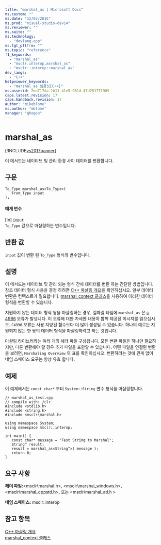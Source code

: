 ```yaml
---
title: "marshal_as | Microsoft Docs"
ms.custom: ""
ms.date: "12/03/2016"
ms.prod: "visual-studio-dev14"
ms.reviewer: ""
ms.suite: ""
ms.technology: 
  - "devlang-cpp"
ms.tgt_pltfrm: ""
ms.topic: "reference"
f1_keywords: 
  - "marshal_as"
  - "msclr.interop.marshal_as"
  - "msclr::interop::marshal_as"
dev_langs: 
  - "C++"
helpviewer_keywords: 
  - "marshal_as 템플릿[C++]"
ms.assetid: 2ed717da-2b11-41e5-981d-47d251771989
caps.latest.revision: 17
caps.handback.revision: 17
author: "mikeblome"
ms.author: "mblome"
manager: "ghogen"
---
```

# marshal_as
[!INCLUDE[vs2017banner](../assembler/inline/includes/vs2017banner.md)]

이 메서드는 네이티브 및 관리 환경 사이 데이터를 변환합니다.  
  
## 구문  
  
```  
To_Type marshal_as<To_Type>(  
   From_Type input   
);  
```  
  
#### 매개 변수  
 \[in\] `input`  
 `To_Type`  값으로 마샬링하는 변수입니다.  
  
## 반환 값  
 `input` 값이 변환 된  `To_Type` 형식의 변수입니다.  
  
## 설명  
 이 메서드는 네이티브 및 관리 되는 형식 간에 데이터를 변환 하는 간단한 방법입니다.  참조 데이터 형식 사용을 결정 하려면 [C\+\+ 마샬링 개요](../dotnet/overview-of-marshaling-in-cpp.md)을 확인하십시오.  일부 데이터 변환은 컨텍스트가 필요합니다.  [marshal\_context 클래스](../dotnet/marshal-context-class.md)을 사용하여 이러한 데이터 형식을 변환할 수 있습니다.  
  
 지원하지 않는 데이터 형식 쌍을 마샬링하는 경우, 컴파일 타임에  `marshal_as` 은 [c 4996](../error-messages/compiler-warnings/compiler-warning-level-3-c4996.md) 오류가 발생니다.  이 오류에 대한 자세한 내용이 함께 제공된 메시지를 읽으십시오.   `C4996` 오류는 사용 지양된 함수보다 더 많이 생성될 수 있습니다.  하나의 예로는 지원되지 않는 한 쌍의 데이터 형식을 마샬링하려고 하는 것입니다.  
  
 마샬링 라이브러리는 여러 개의 헤더 파일 구성됩니다.  모든 변환 파일은 하나만 필요하지만, 다른 변환해야 할 경우 추가 파일을 포함할 수 있습니다.  어떤 파일을 연결된 변환을 보려면,  `Marshaling Overview` 의 표를 확인하십시오.  변환하려는 것에 관계 없이 네임 스페이스 요구는 항상 유효 합니다.  
  
## 예제  
 이 예제에서는  `const char*` 부터  `System::String`  변수 형식을 마샬링합니다.  
  
```  
// marshal_as_test.cpp  
// compile with: /clr  
#include <stdlib.h>  
#include <string.h>  
#include <msclr\marshal.h>  
  
using namespace System;  
using namespace msclr::interop;  
  
int main() {  
   const char* message = "Test String to Marshal";  
   String^ result;  
   result = marshal_as<String^>( message );  
   return 0;  
}  
```  
  
## 요구 사항  
 **헤더 파일:**\<msclr\\marshal.h\>, \<msclr\\marshal\_windows.h\>, \<msclr\\marshal\_cppstd.h\>, 또는 \<msclr\\marshal\_atl.h \>  
  
 **네임 스페이스:** msclr::interop  
  
## 참고 항목  
 [C\+\+ 마샬링 개요](../dotnet/overview-of-marshaling-in-cpp.md)   
 [marshal\_context 클래스](../dotnet/marshal-context-class.md)